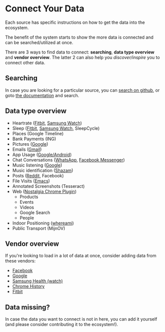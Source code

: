 # Connect Your Data

Each source has specific instructions on how to get the data into the ecosystem.

The benefit of the system starts to show the more data is connected and can be searched/utilized at once.

There are 3 ways to find data to connect: **searching**, **data type overview** and **vendor overview**. The latter 2 can also help you *discover/inspire* you to connect other data.

## Searching

In case you are looking for a particular source, you can [search on github](https://github.com/nostalgia-dev/nostalgia/search?utf8=%E2%9C%93&q=gmail&type=), or goto [the documentation](https://nostalgia-dev.github.io/nostalgia/) and search.

## Data type overview

- Heartrate ([Fitbit](https://github.com/kootenpv/nostalgia_fitbit), [Samsung Watch](https://github.com/nostalgia-dev/nostalgia/blob/master/nostalgia/sources/samsung/README.md))
- Sleep ([Fitbit](https://github.com/kootenpv/nostalgia_fitbit), [Samsung Watch](https://github.com/nostalgia-dev/nostalgia/blob/master/nostalgia/sources/samsung/README.md), SleepCycle)
- Places (Google Timeline)
- Bank Payments (ING)
- Pictures ([Google]((https://github.com/nostalgia-dev/nostalgia/tree/master/nostalgia/sources/google/photos.py)))
- Emails ([Gmail]((https://github.com/nostalgia-dev/nostalgia/tree/master/nostalgia/sources/google/gmail.py)))
- App Usage ([Google/Android]((https://github.com/nostalgia-dev/nostalgia/tree/master/nostalgia/sources/google/app_usage.py)))
- Chat Conversations ([WhatsApp](https://github.com/nostalgia-dev/nostalgia/tree/master/nostalgia/sources/whatsapp.py), [Facebook Messenger](https://github.com/nostalgia-dev/nostalgia/tree/master/nostalgia/sources/facebook/messages.py))
- Music listening ([Google](https://github.com/nostalgia-dev/nostalgia/tree/master/nostalgia/sources/google/play_music.py))
- Music identification ([Shazam](https://github.com/nostalgia-dev/nostalgia/tree/master/nostalgia/sources/shazam.py))
- Posts ([Reddit](https://github.com/nostalgia-dev/nostalgia/tree/master/nostalgia/sources/reddit_posts.py), Facebook)
- File Visits ([Emacs](https://github.com/nostalgia-dev/nostalgia/tree/master/nostalgia/sources/emacs_file_visits.py))
- Annotated Screenshots (Tesseract)
- Web ([Nostalgia Chrome Plugin](https://github.com/nostalgia-dev/nostalgia_chrome))
  - Products
  - Events
  - Videos
  - Google Search
  - People
- Indoor Positioning ([whereami](https://github.com/nostalgia-dev/nostalgia/tree/master/nostalgia/sources/whereami/scheduler.py))
- Public Transport (MijnOV)

## Vendor overview

If you're looking to load in a lot of data at once, consider adding data from these vendors:

- [Facebook](https://github.com/nostalgia-dev/nostalgia/tree/master/nostalgia/sources/facebook)
- [Google](https://github.com/nostalgia-dev/nostalgia/tree/master/nostalgia/sources/google)
- [Samsung Health (watch)](https://github.com/nostalgia-dev/nostalgia/tree/master/nostalgia/sources/samsung)
- [Chrome History](https://github.com/nostalgia-dev/nostalgia/tree/master/nostalgia/sources/web)
- [Fitbit](https://github.com/nostalgia-dev/nostalgia/tree/master/nostalgia/sources/fitbit)

## Data missing?

In case the data you want to connect is not in here, you can add it yourself (and please consider contributing it to the ecosystem!).
